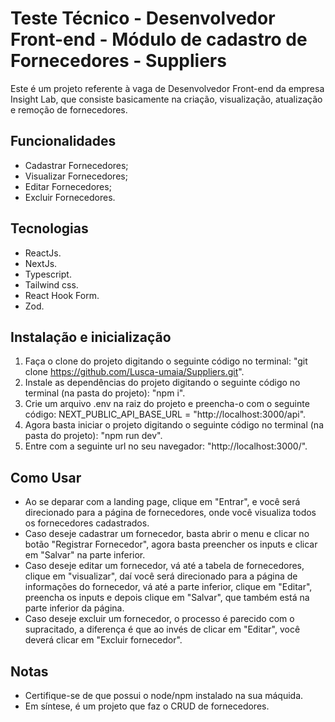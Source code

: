 # Teste Técnico - Desenvolvedor Front-end - Módulo de cadastro de Fornecedores - Suppliers

Este é um projeto referente à vaga de Desenvolvedor Front-end da empresa Insight Lab, que consiste basicamente na criação, visualização, atualização e remoção de fornecedores.

## Funcionalidades

- Cadastrar Fornecedores;
- Visualizar Fornecedores;
- Editar Fornecedores;
- Excluir Fornecedores.
  
## Tecnologias

- ReactJs.
- NextJs.
- Typescript.
- Tailwind css.
- React Hook Form.
- Zod.
  
## Instalação e inicialização

1. Faça o clone do projeto digitando o seguinte código no terminal: "git clone https://github.com/Lusca-umaia/Suppliers.git".
2. Instale as dependências do projeto digitando o seguinte código no terminal (na pasta do projeto): "npm i".
3. Crie um arquivo .env na raiz do projeto e preencha-o com o seguinte código: NEXT_PUBLIC_API_BASE_URL = "http://localhost:3000/api".
4. Agora basta iniciar o projeto digitando o seguinte código no terminal (na pasta do projeto): "npm run dev".
5. Entre com a seguinte url no seu navegador: "http://localhost:3000/".

## Como Usar

- Ao se deparar com a landing page, clique em "Entrar", e você será direcionado para a página de fornecedores, onde você visualiza todos os fornecedores cadastrados.
- Caso deseje cadastrar um fornecedor, basta abrir o menu e clicar no botão "Registrar Fornecedor", agora basta preencher os inputs e clicar em "Salvar" na parte inferior.
- Caso deseje editar um fornecedor, vá até a tabela de fornecedores, clique em "visualizar", daí você será direcionado para a página de informações do fornecedor, vá até a parte inferior, clique em "Editar", preencha os inputs e depois clique em "Salvar", que também está na parte inferior da página.
- Caso deseje excluir um fornecedor, o processo é parecido com o supracitado, a diferença é que ao invés de clicar em "Editar", você deverá clicar em "Excluir fornecedor".

## Notas

- Certifique-se de que possui o node/npm instalado na sua máquida.
- Em síntese, é um projeto que faz o CRUD de fornecedores.
